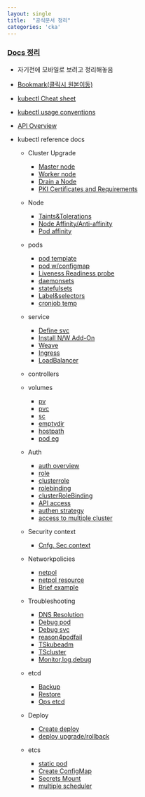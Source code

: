 ```yaml
---
layout: single
title:  "공식문서 정리"
categories: 'cka'
---
```


### [Docs 정리](https://www.youtube.com/watch?v=trnZZN-C524&ab_channel=TTABAE-LEARN)

- 자기전에 모바일로 보려고 정리해놓음
- [Bookmark(클릭시 원본이동)](https://gist.github.com/runlevl4/0921802e6c4e8f90bdc3a1434ee82af4)

- [kubectl Cheat sheet](https://kubernetes.io/docs/reference/kubectl/cheatsheet/)
- [kubectl usage conventions](https://kubernetes.io/docs/reference/kubectl/conventions/)
- [API Overview](https://kubernetes.io/docs/reference/generated/kubernetes-api/v1.24/)
- kubectl reference docs
    - Cluster Upgrade
        - [Master node](https://kubernetes.io/docs/tasks/administer-cluster/kubeadm/kubeadm-upgrade/#upgrading-control-plane-nodes)
        - [Worker node](https://kubernetes.io/docs/tasks/administer-cluster/kubeadm/kubeadm-upgrade/#upgrade-worker-nodes)
        - [Drain a Node](https://kubernetes.io/docs/tasks/administer-cluster/safely-drain-node/)
        - [PKI Certificates and Requirements](https://kubernetes.io/docs/setup/best-practices/certificates/)
    - Node
        - [Taints&Tolerations](https://kubernetes.io/docs/concepts/configuration/taint-and-toleration/)
        - [Node Affinity/Anti-affinity](https://kubernetes.io/docs/concepts/configuration/assign-pod-node/#affinity-and-anti-affinity)
        - [Pod affinity](https://kubernetes.io/blog/2017/03/advanced-scheduling-in-kubernetes/)
    - pods
        - [pod template](https://kubernetes.io/docs/concepts/workloads/pods/pod-overview/#pod-templates)
        - [pod w/configmap](https://kubernetes.io/docs/tasks/configure-pod-container/configure-pod-configmap/#define-a-container-environment-variable-with-data-from-a-single-configmap)
        - [Liveness Readiness probe](https://kubernetes.io/docs/tasks/configure-pod-container/configure-liveness-readiness-probes/)
        - [daemonsets](https://kubernetes.io/docs/concepts/workloads/controllers/daemonset/)
        - [statefulsets](https://kubernetes.io/docs/concepts/workloads/controllers/statefulset/)
        - [Label&selectors](https://kubernetes.io/docs/concepts/overview/working-with-objects/labels/#label-selectors)
        - [cronjob temp](https://kubernetes.io/docs/tasks/job/automated-tasks-with-cron-jobs/#creating-a-cron-job)
    - service
        - [Define svc](https://kubernetes.io/docs/concepts/services-networking/service/#defining-a-service)
        - [Install N/W Add-On](https://kubernetes.io/docs/setup/production-environment/tools/kubeadm/create-cluster-kubeadm/#pod-network)
        - [Weave](https://kubernetes.io/docs/setup/production-environment/tools/kubeadm/high-availability/)
        - [Ingress](https://kubernetes.io/docs/concepts/services-networking/ingress/#the-ingress-resource)
        - [LoadBalancer](https://kubernetes.io/docs/tasks/access-application-cluster/create-external-load-balancer/)
    - controllers
    - volumes
        - [pv](https://kubernetes.io/docs/concepts/storage/persistent-volumes/#persistent-volumes)
        - [pvc](https://kubernetes.io/docs/concepts/storage/persistent-volumes/#persistentvolumeclaims)
        - [sc](https://kubernetes.io/docs/concepts/storage/storage-classes/#azure-disk)
        - [emptydir](https://kubernetes.io/docs/concepts/storage/volumes/#emptydir)
        - [hostpath](https://kubernetes.io/docs/tasks/configure-pod-container/configure-persistent-volume-storage/#create-a-persistentvolume)
        - [pod eg](https://kubernetes.io/docs/concepts/storage/volumes/#example-pod)
    - Auth
        - [auth overview](https://kubernetes.io/docs/reference/access-authn-authz/authorization/)
        - [role](https://kubernetes.io/docs/reference/access-authn-authz/rbac/#kubectl-create-role)
        - [clusterrole](https://kubernetes.io/docs/reference/access-authn-authz/rbac/#kubectl-create-clusterrole)
        - [rolebinding](https://kubernetes.io/docs/reference/access-authn-authz/rbac/#kubectl-create-rolebinding)
        - [clusterRoleBinding](https://kubernetes.io/docs/reference/access-authn-authz/rbac/#kubectl-create-clusterrolebinding)
        - [API access](https://kubernetes.io/docs/reference/access-authn-authz/authorization/#checking-api-access)
        - [authen strategy](https://kubernetes.io/docs/reference/access-authn-authz/authentication/#authentication-strategies)
        - [access to multiple cluster](https://kubernetes.io/docs/tasks/access-application-cluster/configure-access-multiple-clusters/)

    - Security context
        - [Cnfg. Sec context](https://kubernetes.io/docs/tasks/configure-pod-container/security-context/)
    - Networkpolicies
        - [netpol](https://kubernetes.io/docs/concepts/services-networking/network-policies/)
        - [netpol resource](https://kubernetes.io/docs/concepts/services-networking/network-policies/#the-networkpolicy-resource)
        - [Brief example](https://kubernetes.io/docs/tasks/administer-cluster/declare-network-policy/#limit-access-to-the-nginx-service)
    - Troubleshooting
        - [DNS Resolution](https://kubernetes.io/docs/tasks/administer-cluster/dns-debugging-resolution/)
        - [Debug pod](https://kubernetes.io/docs/tasks/debug/debug-application/debug-pods/)
        - [Debug svc](https://kubernetes.io/docs/tasks/debug-application-cluster/debug-service/)
        - [reason4podfail](https://kubernetes.io/docs/tasks/debug-application-cluster/determine-reason-pod-failure/)
        - [TSkubeadm](https://kubernetes.io/docs/setup/production-environment/tools/kubeadm/troubleshooting-kubeadm/)
        - [TScluster](https://kubernetes.io/docs/tasks/debug-application-cluster/debug-cluster/)
        - [Monitor,log,debug](https://kubernetes.io/docs/tasks/debug-application-cluster/)
    - etcd
        - [Backup](https://kubernetes.io/docs/tasks/administer-cluster/configure-upgrade-etcd/#backing-up-an-etcd-cluster)
        - [Restore](https://kubernetes.io/docs/tasks/administer-cluster/configure-upgrade-etcd/#restoring-an-etcd-cluster)
        - [Ops etcd](https://kubernetes.io/docs/tasks/administer-cluster/configure-upgrade-etcd/)
    - Deploy
        - [Create deploy](https://kubernetes.io/docs/tasks/run-application/run-stateless-application-deployment/#creating-and-exploring-an-nginx-deployment)
        - [deploy upgrade/rollback](https://kubernetes.io/docs/concepts/workloads/controllers/deployment/#rolling-back-a-deployment)
    - etcs
        - [static pod](https://kubernetes.io/docs/tasks/configure-pod-container/static-pod/#static-pod-creation)
        - [Create ConfigMap](https://kubernetes.io/docs/tasks/configure-pod-container/configure-pod-configmap/#create-a-configmap)
        - [Secrets Mount](https://kubernetes.io/docs/concepts/configuration/secret/#use-cases)
        - [multiple scheduler](https://kubernetes.io/docs/tasks/extend-kubernetes/configure-multiple-schedulers/#enable-leader-election)